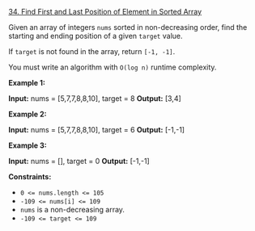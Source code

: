[34. Find First and Last Position of Element in Sorted Array](https://leetcode.com/problems/find-first-and-last-position-of-element-in-sorted-array/)

Given an array of integers  `nums`  sorted in non-decreasing order, find the starting and ending position of a given  `target`  value.

If  `target`  is not found in the array, return  `[-1, -1]`.

You must write an algorithm with `O(log n)`  runtime complexity.

**Example 1:**

**Input:** nums = [5,7,7,8,8,10], target = 8
**Output:** [3,4]

**Example 2:**

**Input:** nums = [5,7,7,8,8,10], target = 6
**Output:** [-1,-1]

**Example 3:**

**Input:** nums = [], target = 0
**Output:** [-1,-1]

**Constraints:**

-   `0 <= nums.length <= 105`
-   `-109 <= nums[i] <= 109`
-   `nums`  is a non-decreasing array.
-   `-109 <= target <= 109`